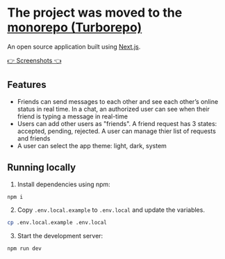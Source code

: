# The project was moved to the [monorepo (Turborepo)](https://github.com/vvvvvvvector/social-network-turborepo)

An open source application built using [Next.js](https://nextjs.org/).

[👉 Screenshots 👈](https://drive.google.com/drive/folders/18ECGstBfa0534t8nTC6LbmJpjc6w4QL9?usp=drive_link)

## Features

- Friends can send messages to each other and see each other’s online status in real time. In a chat, an authorized user can see when their friend is typing a message in real-time
- Users can add other users as "friends". A friend request has 3 states: accepted, pending, rejected. A user can manage thier list of requests and friends
- A user can select the app theme: light, dark, system

## Running locally 

1. Install dependencies using npm:

```sh
npm i
```

2. Copy `.env.local.example` to `.env.local` and update the variables.

```sh
cp .env.local.example .env.local
```

3. Start the development server:

```sh
npm run dev
```
